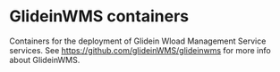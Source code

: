 # GlideinWMS containers
Containers for the deployment of Glidein Wload Management Service services.
See https://github.com/glideinWMS/glideinwms for more info about GlideinWMS.
